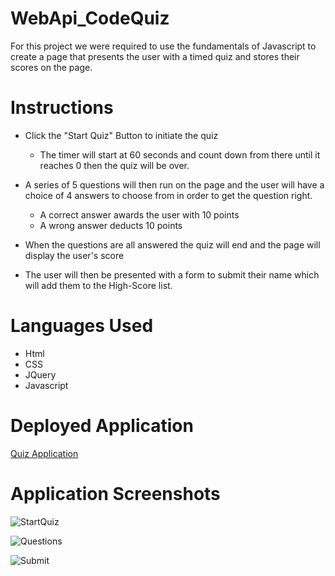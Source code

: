 # WebApi_CodeQuiz
For this project we were required to use the fundamentals of Javascript to create a page that presents the user with a timed quiz and stores their scores on the page.

# Instructions

- Click the "Start Quiz" Button to initiate the quiz
    * The timer will start at 60 seconds and count down from there until it reaches 0 then the quiz will be over.

-  A series of 5 questions will then run on the page and the user will have a choice of 4 answers to choose from in order to get the question right.
    * A correct answer awards the user with 10 points
    * A wrong answer deducts 10 points

- When the questions are all answered the quiz will end and the page will display the user's score

- The user will then be presented with a form to submit their name which will add them to the High-Score list.

# Languages Used

- Html
- CSS
- JQuery
- Javascript

# Deployed Application

<a href= "https://tbruce00.github.io/WebApi_CodeQuiz/" target="_blank">Quiz Application</a>


# Application Screenshots

![StartQuiz](./Assets/images/startpage.png)

![Questions](./Assets/images/questpage.png)

![Submit](./Assets/images/submitpage.png)


